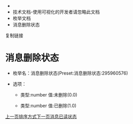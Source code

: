   * [](/)
  * 技术文档-使用可视化的开发者请忽略此文档
  * 枚举文档
  * 消息删除状态

复制链接

# 消息删除状态

  * 枚举名：消息删除状态(Preset:消息删除状态:295960576)

  * 选项：

    * 类型:number 值:未删除(0.0)

    * 类型:number 值:已删除(1.0)

[上一页排序方式](/技术文档/枚举文档/排序方式)[下一页消息已读状态](/技术文档/枚举文档/消息已读状态)



